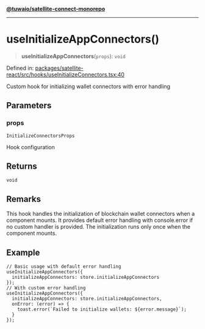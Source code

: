 [**@tuwaio/satellite-connect-monorepo**](../../../README.md)

***

# useInitializeAppConnectors()

> **useInitializeAppConnectors**(`props`): `void`

Defined in: [packages/satellite-react/src/hooks/useInitializeConnectors.tsx:40](https://github.com/TuwaIO/satellite-connect/blob/f8f5982b4939a6a74eb2eb686216730e40bd72ef/packages/satellite-react/src/hooks/useInitializeConnectors.tsx#L40)

Custom hook for initializing wallet connectors with error handling

## Parameters

### props

`InitializeConnectorsProps`

Hook configuration

## Returns

`void`

## Remarks

This hook handles the initialization of blockchain wallet connectors when a component mounts.
It provides default error handling with console.error if no custom handler is provided.
The initialization runs only once when the component mounts.

## Example

```tsx
// Basic usage with default error handling
useInitializeAppConnectors({
  initializeAppConnectors: store.initializeAppConnectors
});
// With custom error handling
useInitializeAppConnectors({
  initializeAppConnectors: store.initializeAppConnectors,
  onError: (error) => {
    toast.error(`Failed to initialize wallets: ${error.message}`);
  }
});
```
